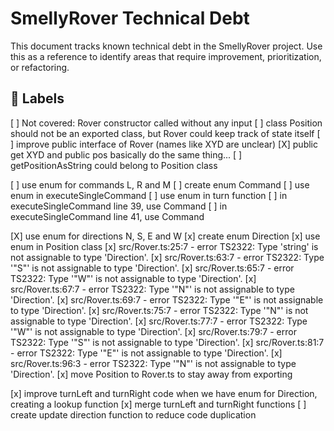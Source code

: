 # SmellyRover Technical Debt

This document tracks known technical debt in the SmellyRover project. Use this as a reference to identify areas that require improvement, prioritization, or refactoring.

## :bookmark: Labels

[ ] Not covered: Rover constructor called without any input
[ ] class Position should not be an exported class, but Rover could keep track of state itself
[ ] improve public interface of Rover (names like XYD are unclear)
[X] public get XYD and public pos basically do the same thing...
[ ] getPositionAsString could belong to Position class

[ ] use enum for commands L, R and M
    [ ] create enum Command
    [ ] use enum in executeSingleCommand
        [ ] use enum in turn function
            [ ] in executeSingleCommand line 39, use Command
            [ ] in executeSingleCommand line 41, use Command

[X] use enum for directions N, S, E and W
    [x] create enum Direction
    [x] use enum in Position class
        [x] src/Rover.ts:25:7 - error TS2322: Type 'string' is not assignable to type 'Direction'.
        [x] src/Rover.ts:63:7 - error TS2322: Type '"S"' is not assignable to type 'Direction'.
        [x] src/Rover.ts:65:7 - error TS2322: Type '"W"' is not assignable to type 'Direction'.
        [x] src/Rover.ts:67:7 - error TS2322: Type '"N"' is not assignable to type 'Direction'.
        [x] src/Rover.ts:69:7 - error TS2322: Type '"E"' is not assignable to type 'Direction'.
        [x] src/Rover.ts:75:7 - error TS2322: Type '"N"' is not assignable to type 'Direction'.
        [x] src/Rover.ts:77:7 - error TS2322: Type '"W"' is not assignable to type 'Direction'.
        [x] src/Rover.ts:79:7 - error TS2322: Type '"S"' is not assignable to type 'Direction'.
        [x] src/Rover.ts:81:7 - error TS2322: Type '"E"' is not assignable to type 'Direction'.
        [x] src/Rover.ts:96:3 - error TS2322: Type '"N"' is not assignable to type 'Direction'.
        [x] move Position to Rover.ts to stay away from exporting


[x] improve turnLeft and turnRight code when we have enum for Direction, creating a lookup function
[x] merge turnLeft and turnRight functions
[ ] create update direction function to reduce code duplication